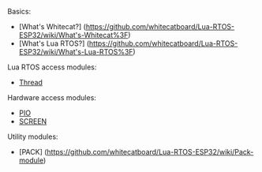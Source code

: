 Basics:
* [What's Whitecat?] (https://github.com/whitecatboard/Lua-RTOS-ESP32/wiki/What's-Whitecat%3F)
* [What's Lua RTOS?] (https://github.com/whitecatboard/Lua-RTOS-ESP32/wiki/What's-Lua-RTOS%3F)

Lua RTOS access modules:

* [Thread](https://github.com/whitecatboard/Lua-RTOS-ESP32/wiki/PIO-Module)

Hardware access modules:
* [PIO](https://github.com/whitecatboard/Lua-RTOS-ESP32/wiki/PIO-Module)
* [SCREEN](https://github.com/whitecatboard/Lua-RTOS-ESP32/wiki/SCREEN-Module)

Utility modules:
* [PACK] (https://github.com/whitecatboard/Lua-RTOS-ESP32/wiki/Pack-module)